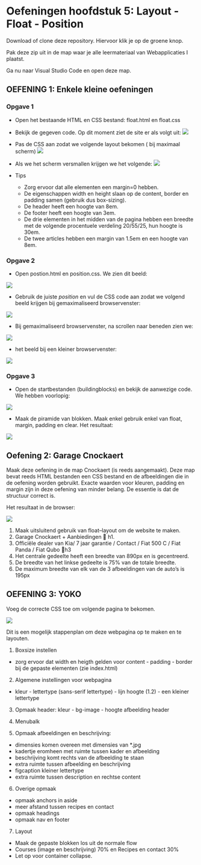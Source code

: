 # Oefeningen hoofdstuk 5: Layout - Float - Position

Download of clone deze repository. Hiervoor klik je op de groene knop.

Pak deze zip uit in de map waar je alle leermateriaal van Webapplicaties I plaatst.

Ga nu naar Visual Studio Code en open deze map.

## OEFENING 1: Enkele kleine oefeningen

### Opgave 1 
- Open het bestaande HTML en CSS bestand: float.html en float.css

- Bekijk de gegeven code. Op dit moment ziet de site er als volgt uit:
![](images/51.png)

- Pas de CSS aan zodat we volgende layout bekomen ( bij maximaal scherm)
![](images/52.png)

- Als we het scherm versmallen krijgen we het volgende:
![](images/53.png)

- Tips
  - Zorg ervoor dat alle elementen een margin=0 hebben.
  - De eigenschappen width en height slaan op de content, border en padding samen (gebruik dus box-sizing).
  - De header heeft een hoogte van 8em.
  - De footer heeft een hoogte van 3em.
  - De drie elementen in het midden van de pagina hebben een breedte met de volgende procentuele verdeling 20/55/25,  hun hoogte is 30em.
  - De twee articles hebben een margin van 1.5em en een hoogte van 8em.

### Opgave 2

- Open postion.html en position.css. We zien dit beeld:

![](images/54.png)

- Gebruik de juiste *position* en vul de CSS code aan zodat we volgend beeld krijgen bij gemaximaliseerd browservenster:

![](images/55.png)

- Bij gemaximaliseerd browservenster, na scrollen naar beneden zien we:

![](images/56.png)

- het beeld bij een kleiner browservenster:

![](images/57.png)

### Opgave 3

- Open de startbestanden (buildingblocks) en bekijk de aanwezige code. We hebben voorlopig:

![](images/58.png)

- Maak de piramide van blokken. Maak enkel gebruik enkel van float, margin, padding en clear. Het resultaat:

![](images/59.png)


## Oefening 2: Garage Cnockaert

Maak deze oefening in de map Cnockaert (is reeds aangemaakt). Deze map bevat reeds HTML bestanden een CSS bestand en de afbeeldingen die in de oefening worden gebruikt.
Exacte waarden voor kleuren, padding en margin zijn in deze oefening van minder belang.
De essentie is dat de structuur correct is.

Het resultaat in de browser:

![](images/510.png)

1. Maak uitsluitend gebruik van float–layout om de website  te maken.	
2. Garage Cnockaert + Aanbiedingen  h1.
3. Officiële dealer van Kia/ 7 jaar garantie / Contact / Fiat 500 C / Fiat Panda / Fiat Qubo	h3
4. Het centrale gedeelte heeft een breedte van 890px en is gecentreerd.	
5. De breedte van het linkse gedeelte is 75% van de totale breedte.	
6. De maximum breedte van elk van de 3 afbeeldingen van de auto’s is 195px

## OEFENING 3: YOKO

Voeg de correcte CSS toe om volgende pagina te bekomen.

![](images/511.png)

Dit is een mogelijk stappenplan om deze webpagina op te maken en te layouten.

1. Boxsize instellen
- zorg ervoor dat width en heigth gelden voor content - padding - border bij de gepaste elementen (zie index.html)

2. Algemene instellingen voor webpagina
- kleur - lettertype (sans-serif lettertype) - lijn hoogte (1.2) - een kleiner lettertype 

3. Opmaak header: kleur - bg-image - hoogte afbeelding header

4. Menubalk 

5. Opmaak afbeeldingen en beschrijving:
- dimensies komen overeen met dimensies van *.jpg
- kadertje eromheen met ruimte tussen kader en afbeelding
- beschrijving komt rechts van de afbeelding te staan
- extra ruimte tussen afbeelding en beschrijving
- figcaption kleiner lettertype
- extra ruimte tussen description en rechtse content

6. Overige opmaak
- opmaak anchors in aside
- meer afstand tussen recipes en contact
- opmaak headings
- opmaak nav en footer

7. Layout
- Maak de gepaste blokken los uit de normale flow 
- Courses (image en beschrijving) 70% en Recipes en contact 30%
- Let op voor container collapse.
